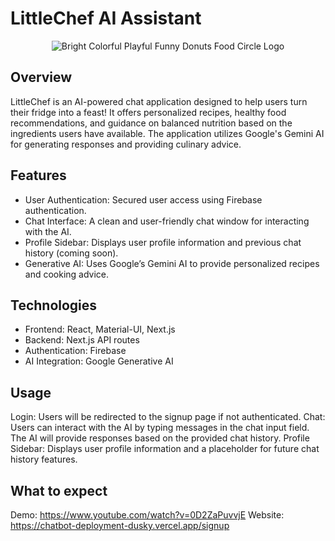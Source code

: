 # LittleChef AI Assistant
<p align="center">
  <img src="https://github.com/user-attachments/assets/91bdcc19-9ba9-4a31-aa57-602a71540d0a" alt="Bright Colorful Playful Funny Donuts Food Circle Logo">
</p>

## Overview
LittleChef is an AI-powered chat application designed to help users turn their fridge into a feast! It offers personalized recipes, healthy food recommendations, and guidance on balanced nutrition based on the ingredients users have available. The application utilizes Google's Gemini AI for generating responses and providing culinary advice.

## Features
- User Authentication: Secured user access using Firebase authentication.
- Chat Interface: A clean and user-friendly chat window for interacting with the AI.
- Profile Sidebar: Displays user profile information and previous chat history (coming soon).
- Generative AI: Uses Google’s Gemini AI to provide personalized recipes and cooking advice.

## Technologies
- Frontend: React, Material-UI, Next.js
- Backend: Next.js API routes
- Authentication: Firebase
- AI Integration: Google Generative AI
  
## Usage
Login: Users will be redirected to the signup page if not authenticated. 
Chat: Users can interact with the AI by typing messages in the chat input field. The AI will provide responses based on the provided chat history.
Profile Sidebar: Displays user profile information and a placeholder for future chat history features. 

## What to expect 
Demo: https://www.youtube.com/watch?v=0D2ZaPuvvjE
Website: https://chatbot-deployment-dusky.vercel.app/signup
